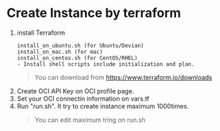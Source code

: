 # Create Instance by terraform

1. install Terraform
    ```
    install_on_ubuntu.sh (for Ubuntu/Devian)
    install_on_mac.sh (for mac)
    install_on_centos.sh (for CentOS/RHEL)
    - Install shell scripts include initialization and plan.
    ```
    > You can download from https://www.terraform.io/downloads
2. Create OCI API Key on OCI profile page.
3. Set your OCI connectin information on vars.tf
4. Run "run.sh". It try to create instance maximum 1000times.
    > You can edit maximum tring on run.sh
